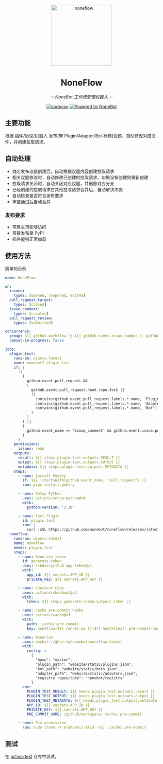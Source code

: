 <!-- markdownlint-disable -->
<p align="center">
  <a href="https://nonebot.dev/"><img src="https://raw.githubusercontent.com/nonebot/noneflow/main/assets/logo.png" width="200" alt="noneflow"></a>
</p>

<div align="center">

# NoneFlow

_✨ NoneBot 工作流管理机器人 ✨_

[![codecov](https://codecov.io/gh/nonebot/noneflow/branch/main/graph/badge.svg?token=BOIBTOCWCH)](https://codecov.io/gh/nonebot/noneflow)
[![Powered by NoneBot](https://img.shields.io/badge/Powered%20%20by-NoneBot-red)](https://github.com/nonebot/nonebot2)

</div>
<!-- markdownlint-enable-->

## 主要功能

根据 插件/协议/机器人 发布(带 Plugin/Adapter/Bot 标题)议题，自动修改对应文件，并创建拉取请求。

## 自动处理

- 商店发布议题创建后，自动根据议题内容创建拉取请求
- 相关议题修改时，自动修改已创建的拉取请求，如果没有创建则重新创建
- 拉取请求关闭时，自动关闭对应议题，并删除对应分支
- 已经创建的拉取请求在其他拉取请求合并后，自动解决冲突
- 自动检查是否符合发布要求
- 审查通过后自动合并

### 发布要求

- 项目主页能够访问
- 项目发布至 PyPI
- 插件能够正常加载

## 使用方法

简单的示例

```yaml
name: NoneFlow

on:
  issues:
    types: [opened, reopened, edited]
  pull_request_target:
    types: [closed]
  issue_comment:
    types: [created]
  pull_request_review:
    types: [submitted]

concurrency:
  group: ${{ github.workflow }}-${{ github.event.issue.number || github.run_id }}
  cancel-in-progress: false

jobs:
  plugin_test:
    runs-on: ubuntu-latest
    name: nonebot2 plugin test
    if: |
      !(
        (
          github.event.pull_request &&
          (
            github.event.pull_request.head.repo.fork ||
            !(
              contains(github.event.pull_request.labels.*.name, 'Plugin') ||
              contains(github.event.pull_request.labels.*.name, 'Adapter') ||
              contains(github.event.pull_request.labels.*.name, 'Bot')
            )
          )
        ) ||
        (
          github.event_name == 'issue_comment' && github.event.issue.pull_request
        )
      )
    permissions:
      issues: read
    outputs:
      result: ${{ steps.plugin-test.outputs.RESULT }}
      output: ${{ steps.plugin-test.outputs.OUTPUT }}
      metadata: ${{ steps.plugin-test.outputs.METADATA }}
    steps:
      - name: Install Poetry
        if: ${{ !startsWith(github.event_name, 'pull_request') }}
        run: pipx install poetry

      - name: Setup Python
        uses: actions/setup-python@v4
        with:
          python-version: "3.10"

      - name: Test Plugin
        id: plugin-test
        run: |
          curl -sSL https://github.com/nonebot/noneflow/releases/latest/download/plugin_test.py | python -
  noneflow:
    runs-on: ubuntu-latest
    name: noneflow
    needs: plugin_test
    steps:
      - name: Generate token
        id: generate-token
        uses: tibdex/github-app-token@v1
        with:
          app_id: ${{ secrets.APP_ID }}
          private_key: ${{ secrets.APP_KEY }}

      - name: Checkout Code
        uses: actions/checkout@v3
        with:
          token: ${{ steps.generate-token.outputs.token }}

      - name: Cache pre-commit hooks
        uses: actions/cache@v3
        with:
          path: .cache/.pre-commit
          key: noneflow-${{ runner.os }}-${{ hashFiles('.pre-commit-config.yaml') }}

      - name: NoneFlow
        uses: docker://ghcr.io/nonebot/noneflow:latest
        with:
          config: >
            {
              "base": "master",
              "plugin_path": "website/static/plugins.json",
              "bot_path": "website/static/bots.json",
              "adapter_path": "website/static/adapters.json",
              "registry_repository": "nonebot/registry"
            }
        env:
          PLUGIN_TEST_RESULT: ${{ needs.plugin_test.outputs.result }}
          PLUGIN_TEST_OUTPUT: ${{ needs.plugin_test.outputs.output }}
          PLUGIN_TEST_METADATA: ${{ needs.plugin_test.outputs.metadata }}
          APP_ID: ${{ secrets.APP_ID }}
          PRIVATE_KEY: ${{ secrets.APP_KEY }}
          PRE_COMMIT_HOME: /github/workspace/.cache/.pre-commit

      - name: Fix permission
        run: sudo chown -R $(whoami):$(id -ng) .cache/.pre-commit
```

## 测试

在 [action-test](https://github.com/he0119/action-test) 仓库中测试。
